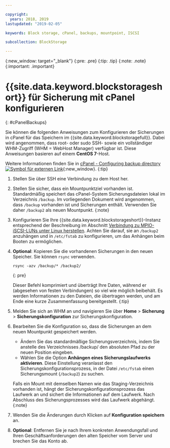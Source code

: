 ```yaml
---

copyright:
  years: 2018, 2019
lastupdated: "2019-02-05"

keywords: Block storage, cPanel, backups, mountpoint, ISCSI

subcollection: BlockStorage

---
```

{:new_window: target="_blank"}
{:pre: .pre}
{:tip: .tip}
{:note: .note}
{:important: .important}

# {{site.data.keyword.blockstorageshort}} für Sicherung mit cPanel konfigurieren
{: #cPanelBackups}

Sie können die folgenden Anweisungen zum Konfigurieren der Sicherungen in cPanel für das Speichern im {{site.data.keyword.blockstoragefull}}. Dabei wird angenommen, dass root- oder sudo SSH- sowie ein vollständiger WHM-Zugriff (WHM = WebHost Manager) verfügbar ist. Diese Anweisungen basieren auf einem **CentOS 7**-Host.

Weitere Informationen finden Sie in [cPanel - Configuring backup directory ![Symbol für externen Link](../../icons/launch-glyph.svg "Symbol für externen Link")](https://docs.cpanel.net/display/68Docs/Backup+Configuration#BackupConfiguration-ConfigureBackupDirectory){:new_window}.
{:tip}

1. Stellen Sie über SSH eine Verbindung zu dem Host her.

2. Stellen Sie sicher, dass ein Mountpunktziel vorhanden ist. <br />
   Standardmäßig speichert das cPanel-System Sicherungsdateien lokal im Verzeichnis `/backup`. Im vorliegenden Dokument wird angenommen, dass `/backup` vorhanden ist und Sicherungen enthält. Verwenden Sie daher `/backup2` als neuen Mountpunkt.
   {:note}

3. Konfigurieren Sie Ihre {{site.data.keyword.blockstorageshort}}-Instanz entsprechend der Beschreibung im Abschnitt [Verbindung zu MPIO-iSCSI-LUNs unter Linux herstellen](/docs/infrastructure/BlockStorage?topic=BlockStorage-mountingLinux#mountingLinux). Achten Sie darauf, sie an `/backup2` anzuhängen und in `/etc/fstab` zu konfigurieren, um das Anhängen beim Booten zu ermöglichen.

4. **Optional**: Kopieren Sie die vorhandenen Sicherungen in den neuen Speicher. Sie können `rsync` verwenden.
   ```
   rsync -azv /backup/* /backup2/
   ```
   {: pre}

    Dieser Befehl komprimiert und überträgt Ihre Daten, während er (abgesehen von festen Verbindungen) so viel wie möglich beibehält. Es werden Informationen zu den Dateien, die übertragen werden, und am Ende eine kurze Zusammenfassung bereitgestellt.
    {:tip}

5. Melden Sie sich an WHM an und navigieren Sie über **Home** > **Sicherung** > **Sicherungskonfiguration** zur Sicherungskonfiguration.

6. Bearbeiten Sie die Konfiguration so, dass die Sicherungen an dem neuen Mountpunkt gespeichert werden.
    - Ändern Sie das standardmäßige Sicherungsverzeichnis, indem Sie anstelle des Verzeichnisses /backup/ den absoluten Pfad zu der neuen Position eingeben.
    - Wählen Sie die Option **Anhängen eines Sicherungslaufwerks aktivieren**. Diese Einstellung veranlasst den Sicherungskonfigurationsprozess, in der Datei `/etc/fstab` einen Sicherungsmount (`/backup2`) zu suchen. <br />

    Falls ein Mount mit demselben Namen wie das Staging-Verzeichnis vorhanden ist, hängt der Sicherungskonfigurationsprozess das Laufwerk an und sichert die Informationen auf dem Laufwerk. Nach Abschluss des Sicherungsprozesses wird das Laufwerk abgehängt.
    {:note}

7. Wenden Sie die Änderungen durch Klicken auf **Konfiguration speichern** an.

8. **Optional**: Entfernen Sie je nach Ihrem konkreten Anwendungsfall und Ihren Geschäftsanforderungen den alten Speicher vom Server und brechen Sie das Konto ab.

